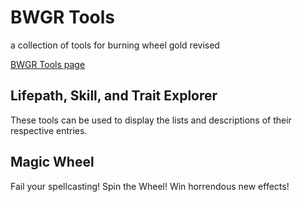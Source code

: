 # BWGR Tools
a collection of tools for burning wheel gold revised

[BWGR Tools page](https://yigitlevent.github.io/bwgr-tools/)

## Lifepath, Skill, and Trait Explorer
These tools can be used to display the lists and descriptions of their respective entries.

## Magic Wheel
Fail your spellcasting! Spin the Wheel! Win horrendous new effects!
